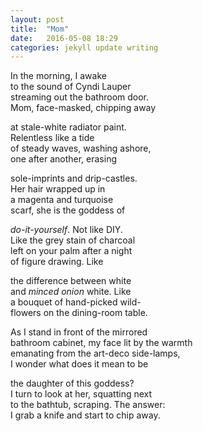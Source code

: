 ```yaml
---
layout: post
title:  "Mom"
date:   2016-05-08 18:29
categories: jekyll update writing
---
```

In the morning, I awake  
to the sound of Cyndi Lauper  
streaming out the bathroom door.  
Mom, face-masked, chipping away  

at stale-white radiator paint.  
Relentless like a tide   
of steady waves, washing ashore,  
one after another, erasing  

sole-imprints and drip-castles.  
Her hair wrapped up in  
a magenta and turquoise    
scarf, she is the goddess of  

*do-it-yourself*. Not like DIY.  
Like the grey stain of charcoal  
left on your palm after a night  
of figure drawing. Like   

the difference between white   
and *minced onion* white. Like  
a bouquet of hand-picked wild-  
flowers on the dining-room table.   

As I stand in front of the mirrored  
bathroom cabinet, my face lit by the warmth  
emanating from the art-deco side-lamps,  
I wonder what does it mean to be  

the daughter of this goddess?  
I turn to look at her, squatting next  
to the bathtub, scraping. The answer:  
I grab a knife and start to chip away.  
